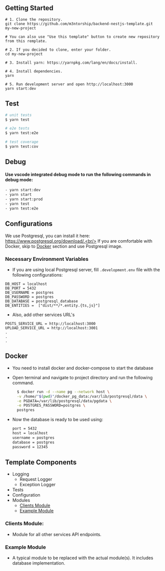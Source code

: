 ## Getting Started

```
# 1. Clone the repository.
git clone https://github.com/m3ntorship/backend-nestjs-template.git my-new-project

# You can also use "Use this template" button to create new repository from this remplate.

# 2. If you decided to clone, enter your folder.
cd my-new-project

# 3. Install yarn: https://yarnpkg.com/lang/en/docs/install.

# 4. Install dependencies.
yarn

# 5. Run development server and open http://localhost:3000
yarn start:dev
```

## Test

```bash
# unit tests
$ yarn test

# e2e tests
$ yarn test:e2e

# test coverage
$ yarn test:cov
```

## Debug

#### Use vscode integrated debug mode to run the following commands in debug mode:

```bash
- yarn start:dev
- yarn start
- yarn start:prod
- yarn test
- yarn test:e2e
```

## Configurations

We use Postgresql, you can install it here: https://www.postgresql.org/download/.<br/>
If you are comfortable with Docker, skip to [Docker](#Docker) section and use Postgresql image.

### Necessary Environment Variables

- If you are using local Postgresql server, fill `.development.env` file with the following configurations:

```
DB_HOST = localhost
DB_PORT = 5432
DB_USERNAME = postgres
DB_PASSWORD = postgres
DB_DATABASE = postgresql_database
DB_ENTITIES =  ["dist/**/*.entity.{ts,js}"]
```

- Also, add other services URL's

```
POSTS_SERVICE_URL = http://localhost:3000
UPLOAD_SERVICE_URL = http://localhost:3001
.
.
.
```

## Docker

- You need to install docker and docker-compose to start the database

- Open terminal and navigate to project directory and run the following command.

  ```bash
    $ docker run -d --name pg --network host \
    -v /home/"$(pwd)"/docker_pg_data:/var/lib/postgresql/data \
    -e PGDATA=/var/lib/postgresql/data/pgdata \
    -e POSTGRES_PASSWORD=postgres \
    postgres
  ```

- Now the database is ready to be used using:
  ```bash
  port = 5432
  host = localhost
  username = postgres
  database = postgres
  password = 12345
  ```

## Template Components

- Logging
  - Request Logger
  - Exception Logger
- Tests
- Configuration
- Modules
  - [Clients Module](#Clients-Module)
  - [Example Module](#Example-Module)

### Clients Module:

- Module for all other services API endpoints.

### Example Module

- A typical module to be replaced with the actual module(s). It includes database implementation.
